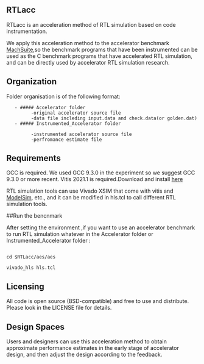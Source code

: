 ## RTLacc

RTLacc is an acceleration method of RTL simulation based on code instrumentation.

We apply this acceleration method to the accelerator benchmark [MachSuite](https://github.com/breagen/MachSuite),so the benchmark programs that have been instrumented can be used as the C benchmark programs that have accelerated RTL simulation, and can be directly used by accelerator RTL simulation research.

## Organization

Folder organisation is of the following format:


	
       - ##### Accelerator folder
             -original accelerator source file
             -data file incleding input.data and check.data(or golden.dat) 
       - ##### Instrumented_Accelerator folder

             -instrumented accelerator source file
             -perfromance estimate file		

## Requirements
GCC is required. We used GCC 9.3.0 in the experiment so we suggest GCC 9.3.0 or more recent.
Vitis 2021.1 is required.Download and install [here](https://china.xilinx.com/support/download/index.html/content/xilinx/zh/downloadNav/vitis/2021-1.html)

RTL simulation tools can use Vivado XSIM that come with vitis and [ModelSim](https://eda.sw.siemens.com/en-US/ic/modelsim/), etc., and it can be modified in hls.tcl to call different RTL simulation tools.

##Run the bencnmark

After setting the environment ,if you want to use an accelerator benchmark to run RTL simulation whatever in the Accelerator folder or Instrumented_Accelerator folder
:
```

cd $RTLacc/aes/aes

vivado_hls hls.tcl

```

## Licensing



All code is open source (BSD-compatible) and free to use and distribute. Please 
look in the LICENSE file for details.

## Design Spaces

Users and designers can use this acceleration method to obtain approximate performance estimates in the early stage of accelerator design, and then adjust the design according to the feedback.
